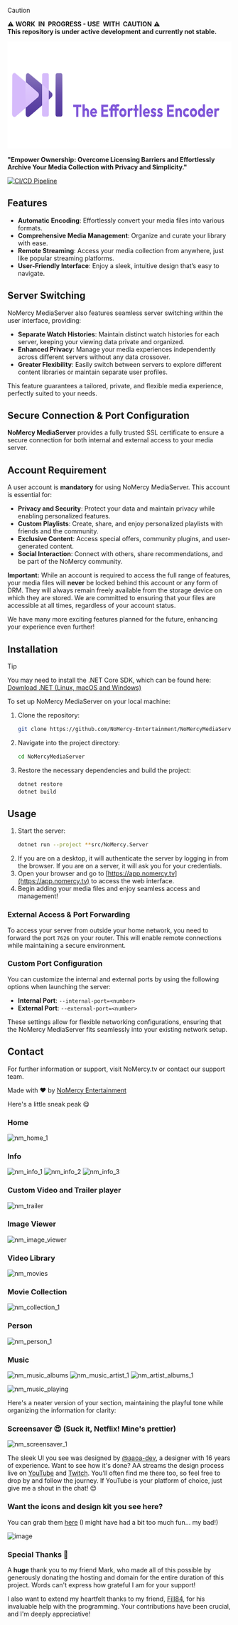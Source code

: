 > [!CAUTION]
> :warning: **WORK IN PROGRESS - USE WITH CAUTION** :warning: <br>
> **This repository is under active development and currently not stable.**

<img src="https://raw.githubusercontent.com/NoMercy-Entertainment/NoMercyMediaServer/master/src/NoMercy.Server/Assets/logo.png" style="width: auto;height: 240px;">

**"Empower Ownership: Overcome Licensing Barriers and Effortlessly Archive Your Media Collection with Privacy and Simplicity."**

[![CI/CD Pipeline](https://github.com/NoMercy-Entertainment/NoMercyMediaServer/workflows/CI%2FCD%20Pipeline/badge.svg)](https://github.com/NoMercy-Entertainment/NoMercyMediaServer/actions)

## Features

- **Automatic Encoding**: Effortlessly convert your media files into various formats.
- **Comprehensive Media Management**: Organize and curate your library with ease.
- **Remote Streaming**: Access your media collection from anywhere, just like popular streaming platforms.
- **User-Friendly Interface**: Enjoy a sleek, intuitive design that’s easy to navigate.

## Server Switching

NoMercy MediaServer also features seamless server switching within the user interface, providing:

- **Separate Watch Histories**: Maintain distinct watch histories for each server, keeping your viewing data private and organized.
- **Enhanced Privacy**: Manage your media experiences independently across different servers without any data crossover.
- **Greater Flexibility**: Easily switch between servers to explore different content libraries or maintain separate user profiles.

This feature guarantees a tailored, private, and flexible media experience, perfectly suited to your needs.

## Secure Connection & Port Configuration

**NoMercy MediaServer** provides a fully trusted SSL certificate to ensure a secure connection for both internal and external access to your media server.

## Account Requirement

A user account is **mandatory** for using NoMercy MediaServer. This account is essential for:

- **Privacy and Security**: Protect your data and maintain privacy while enabling personalized features.
- **Custom Playlists**: Create, share, and enjoy personalized playlists with friends and the community.
- **Exclusive Content**: Access special offers, community plugins, and user-generated content.
- **Social Interaction**: Connect with others, share recommendations, and be part of the NoMercy community.

**Important:** While an account is required to access the full range of features, your media files will **never** be locked behind this account or any form of DRM. They will always remain freely available from the storage device on which they are stored. We are committed to ensuring that your files are accessible at all times, regardless of your account status.

We have many more exciting features planned for the future, enhancing your experience even further!

## Installation

> [!TIP]
> You may need to install the .NET Core SDK, which can be found here: [Download .NET (Linux, macOS and Windows)](https://dotnet.microsoft.com/en-us/download)

To set up NoMercy MediaServer on your local machine:

1. Clone the repository:
   ```bash
   git clone https://github.com/NoMercy-Entertainment/NoMercyMediaServer.git
   ```
2. Navigate into the project directory:
   ```bash
   cd NoMercyMediaServer
   ```
3. Restore the necessary dependencies and build the project:
   ```bash
   dotnet restore
   dotnet build
   ```

## Usage

1. Start the server:
   ```bash
   dotnet run --project **src/NoMercy.Server
   ```
2. If you are on a desktop, it will authenticate the server by logging in from the browser. If you are on a server, it will ask you for your credentials.
3. Open your browser and go to [https://app.nomercy.tv](https://app.nomercy.tv) to access the web interface.
4. Begin adding your media files and enjoy seamless access and management!

### External Access & Port Forwarding

To access your server from outside your home network, you need to forward the port `7626` on your router. This will enable remote connections while maintaining a secure environment.

### Custom Port Configuration

You can customize the internal and external ports by using the following options when launching the server:

- **Internal Port**: `--internal-port=<number>`
- **External Port**: `--external-port=<number>`

These settings allow for flexible networking configurations, ensuring that the NoMercy MediaServer fits seamlessly into your existing network setup.

## Contact

For further information or support, visit NoMercy.tv or contact our support team.

Made with ❤️ by [NoMercy Entertainment](https://nomercy.tv)

Here's a little sneak peak 😋

### Home
![nm_home_1](https://github.com/user-attachments/assets/cce49509-c0be-48c1-83f1-d080d9d16337)

### Info
![nm_info_1](https://github.com/user-attachments/assets/d94716e5-aa0f-4b84-a2de-28f99949d7d6)
![nm_info_2](https://github.com/user-attachments/assets/92ae3883-f26c-4f95-bed9-0c6aced12b27)
![nm_info_3](https://github.com/user-attachments/assets/cc88f176-9b32-467e-b7e1-ee31635853b3)

### Custom Video and Trailer player 
![nm_trailer](https://github.com/user-attachments/assets/47af9eaa-6303-4f98-8e88-c80ce5803225)

### Image Viewer
![nm_image_viewer](https://github.com/user-attachments/assets/1d8bbf19-2a26-46e8-b38f-d5d89ffae239)

### Video Library
![nm_movies](https://github.com/user-attachments/assets/c9088bce-7d19-48d0-b012-ce5ec18d77bc)

### Movie Collection
![nm_collection_1](https://github.com/user-attachments/assets/18c5bbd6-8987-4914-a74e-d7f1a80ab9e3)

### Person
![nm_person_1](https://github.com/user-attachments/assets/d9d5b105-b1d4-4854-aded-c930489e5526)

### Music
![nm_music_albums](https://github.com/user-attachments/assets/f97a81cf-8062-4383-a2b7-a8f46b18bd4d)
![nm_music_artist_1](https://github.com/user-attachments/assets/ac37fe32-eb1b-4fff-a8a6-9af87eb1ac81)
![nm_artist_albums_1](https://github.com/user-attachments/assets/061bdbfb-25d8-436e-a65f-e5459e719a98)

![nm_music_playing](https://github.com/user-attachments/assets/bc722c14-6b23-4eb3-a784-89bdffa8cd66)

Here's a neater version of your section, maintaining the playful tone while organizing the information for clarity:

### Screensaver 😍 (Suck it, Netflix! Mine's prettier)

![nm_screensaver_1](https://github.com/user-attachments/assets/ee4127af-ca65-43fa-8d5f-d7373e4e2479)

The sleek UI you see was designed by [@aaoa-dev](https://github.com/aaoa-dev), a designer with 16 years of experience. Want to see how it's done? AA streams the design process live on [YouTube](https://www.youtube.com/@aaoa_streams) and [Twitch](https://twitch.tv/aaoa_). You'll often find me there too, so feel free to drop by and follow the journey. If YouTube is your platform of choice, just give me a shout in the chat! 😊

### Want the icons and design kit you see here?

You can grab them [here](https://aaoa.lemonsqueezy.com) (I might have had a bit too much fun... my bad!)

![image](https://github.com/user-attachments/assets/edb55891-5acb-4a68-a860-2c54c394e609)

### Special Thanks 💖

A **huge** thank you to my friend Mark, who made all of this possible by generously donating the hosting and domain for the entire duration of this project. Words can't express how grateful I am for your support!

I also want to extend my heartfelt thanks to my friend, [Fill84](https://github.com/Fill84), for his invaluable help with the programming. Your contributions have been crucial, and I'm deeply appreciative!
